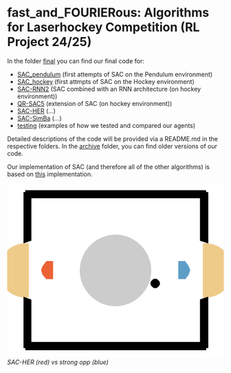 # fast_and_FOURIERous: Algorithms for Laserhockey Competition (RL Project 24/25)

In the folder [final](./final/) you can find our final code for:
- [SAC_pendulum](./final/SAC_pendulum/) (first attempts of SAC on the Pendulum environment)
- [SAC_hockey](./final/SAC_hockey/) (first attmpts of SAC on the Hockey environment)
- [SAC-RNN2](./final/SAC-RNN2/) (SAC combined with an RNN architecture (on hockey environment))
- [QR-SAC5](./final/QR-SAC5/) (extension of SAC (on hockey environment))
- [SAC-HER](./final/SAC-HER/) (...)
- [SAC-SimBa](./final/SAC-SimBa/) (...)
- [testing](./final/testing/) (examples of how we tested and compared our agents)

Detailed descriptions of the code will be provided via a README.md in the respective folders.
In the [archive](./archive/) folder, you can find older versions of our code. 

Our implementation of SAC (and therefore all of the other algorithms) is based on [this](https://github.com/pranz24/pytorch-soft-actor-critic/tree/master) implementation.

![SAC-HER vs strong opp](./assets/HER_vs_strong_opp.gif)  
*SAC-HER (red) vs strong opp (blue)*

